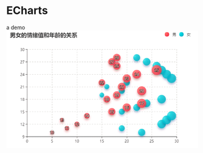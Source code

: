 # ECharts
a demo
![image](https://raw.githubusercontent.com/bestCindy/ECharts/master/img-folder/demo.jpg)
